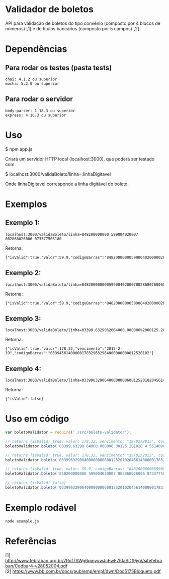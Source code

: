 # Validador de boletos

API para validação de boletos do tipo convênio (composto por 4 blocos de números) [1] e de títulos bancários (composto por 5 campos) [2].

# Dependências

## Para rodar os testes (pasta tests)
```
chai: 4.1.2 ou superior
mocha: 5.2.0 ou superior
```

## Para rodar o servidor
```
body-parser: 1.18.3 ou superior
express: 4.16.3 ou superior
```
# Uso

$ npm app.js

Criará um servidor HTTP local (localhost:3000), que poderá ser testado com:

$ localhost:3000/validaBoleto/linha=:linhaDigitavel

Onde linhaDigitavel corresponde a linha digitável do boleto.

# Exemplos

## Exemplo 1:
```
localhost:3000/validaBoleto/linha=848200000000 599004020007 002868026006 073377503180
```
Retorna:
```
{"isValid":true,"valor":59.9,"codigoBarras":"84820000000599004020000028680260007337750318"}
```

## Exemplo 2:
```
localhost:3000/validaBoleto/linha=848200000000599004020007002868026006073377503180
```
Retorna:
```
{"isValid":true,"valor":59.9,"codigoBarras":"84820000000599004020000028680260007337750318"}
```

## Exemplo 3:
```
localhost:3000/validaBoleto/linha=03399.63290%2064000.000006%2000125.201020%204%2056140000017832
```
Retorna:
```
{"isValid":true,"valor":178.32,"vencimento":"2013-2-19","codigoBarras":"03394561400000178329632964000000000012520102"}
```

## Exemplo 4:
```
localhost:3000/validaBoleto/linha=03399632906400000000600125201020456140000017831
```
Retorna:
```
{"isValid":false}
```

# Uso em código
```js
var boletoValidator = require('./src/boleto-validator');

// returns {isValid: true, valor: 178.32, vencimento: "19/02/2013", codigoBarras: "03394561400000178329632964000000000012520102"}
boletoValidator.boleto('03399.63290 64000.000006 00125.201020 4 56140000017832')

// returns {isValid: true, valor: 178.32, vencimento: "19/02/2013", codigoBarras: "03394561400000178329632964000000000012520102"}
boletoValidator.boleto('03399632906400000000600125201020456140000017832')

// returns {isValid: true, valor: 59.9, codigoBarras: "84820000000599004020000028680260007337750318"}
boletoValidator.boleto('848200000000 599004020007 002868026006 073377503180')

// returns {isValid: false}
boletoValidator.boleto('03399632906400000000600125201020456140000017831')
```

# Exemplo rodável
```
node example.js
```

# Referências
[1] http://www.febraban.org.br/7Rof7SWg6qmyvwJcFwF7I0aSDf9jyV/sitefebraban/Codbar4-v28052004.pdf<br/>
[2] https://www.bb.com.br/docs/pub/emp/empl/dwn/Doc5175Bloqueto.pdf

